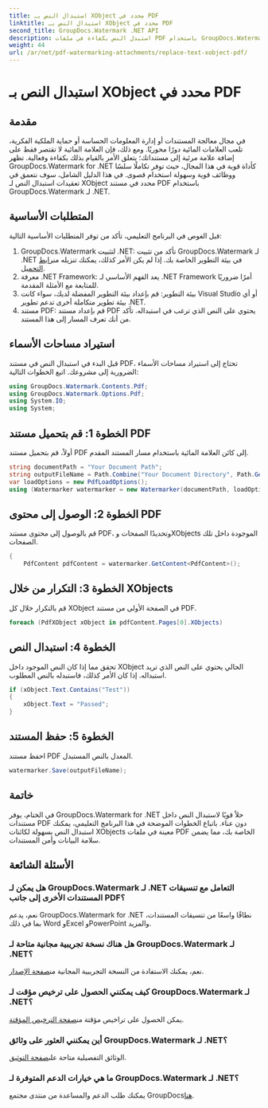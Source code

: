 ```yaml
---
title: استبدال النص بـ XObject محدد في PDF
linktitle: استبدال النص بـ XObject محدد في PDF
second_title: GroupDocs.Watermark .NET API
description: استبدل النص بكفاءة في ملفات PDF باستخدام GroupDocs.Watermark لـ .NET. قم بدمج العلامات المائية بسهولة في تطبيقات .NET الخاصة بك.
weight: 44
url: /ar/net/pdf-watermarking-attachments/replace-text-xobject-pdf/
---
```


# استبدال النص بـ XObject محدد في PDF

## مقدمة
في مجال معالجة المستندات أو إدارة المعلومات الحساسة أو حماية الملكية الفكرية، تلعب العلامات المائية دورًا محوريًا. ومع ذلك، فإن العلامة المائية لا تقتصر فقط على إضافة علامة مرئية إلى مستنداتك؛ يتعلق الأمر بالقيام بذلك بكفاءة وفعالية. تظهر GroupDocs.Watermark for .NET كأداة قوية في هذا المجال، حيث توفر تكاملًا سلسًا ووظائف قوية وسهولة استخدام قصوى. في هذا الدليل الشامل، سوف نتعمق في تعقيدات استبدال النص لـ XObject محدد في مستند PDF باستخدام GroupDocs.Watermark لـ .NET.
## المتطلبات الأساسية
قبل الغوص في البرنامج التعليمي، تأكد من توفر المتطلبات الأساسية التالية:
1.  GroupDocs.Watermark لتثبيت .NET: تأكد من تثبيت GroupDocs.Watermark لـ .NET في بيئة التطوير الخاصة بك. إذا لم يكن الأمر كذلك، يمكنك تنزيله من[رابط التحميل](https://releases.groupdocs.com/Watermark/net/).
2. معرفة .NET Framework: يعد الفهم الأساسي لـ .NET Framework أمرًا ضروريًا للمتابعة مع الأمثلة المقدمة.
3. بيئة التطوير: قم بإعداد بيئة التطوير المفضلة لديك، سواء كانت Visual Studio أو أي بيئة تطوير متكاملة أخرى تدعم تطوير .NET.
4. مستند PDF: قم بإعداد مستند PDF يحتوي على النص الذي ترغب في استبداله. تأكد من أنك تعرف المسار إلى هذا المستند.

## استيراد مساحات الأسماء
قبل البدء في استبدال النص في مستند PDF، تحتاج إلى استيراد مساحات الأسماء الضرورية إلى مشروعك. اتبع الخطوات التالية:

```csharp
using GroupDocs.Watermark.Contents.Pdf;
using GroupDocs.Watermark.Options.Pdf;
using System.IO;
using System;
```
## الخطوة 1: قم بتحميل مستند PDF
أولاً، قم بتحميل مستند PDF إلى كائن العلامة المائية باستخدام مسار المستند المقدم.
```csharp
string documentPath = "Your Document Path";
string outputFileName = Path.Combine("Your Document Directory", Path.GetFileName(documentPath));
var loadOptions = new PdfLoadOptions();
using (Watermarker watermarker = new Watermarker(documentPath, loadOptions))
```
## الخطوة 2: الوصول إلى محتوى PDF
قم بالوصول إلى محتوى مستند PDF، وتحديدًا الصفحات وXObjects الموجودة داخل تلك الصفحات.
```csharp
{
    PdfContent pdfContent = watermarker.GetContent<PdfContent>();
```
## الخطوة 3: التكرار من خلال XObjects
قم بالتكرار خلال كل XObject في الصفحة الأولى من مستند PDF.
```csharp
foreach (PdfXObject xObject in pdfContent.Pages[0].XObjects)
```
## الخطوة 4: استبدال النص
تحقق مما إذا كان النص الموجود داخل XObject الحالي يحتوي على النص الذي تريد استبداله. إذا كان الأمر كذلك، فاستبدله بالنص المطلوب.
```csharp
if (xObject.Text.Contains("Test"))
{
    xObject.Text = "Passed";
}
```
## الخطوة 5: حفظ المستند
احفظ مستند PDF المعدل بالنص المستبدل.
```csharp
watermarker.Save(outputFileName);
```

## خاتمة
في الختام، يوفر GroupDocs.Watermark for .NET حلاً قويًا لاستبدال النص داخل مستندات PDF دون عناء. باتباع الخطوات الموضحة في هذا البرنامج التعليمي، يمكنك استبدال النص بسهولة لكائنات XObjects معينة في ملفات PDF الخاصة بك، مما يضمن سلامة البيانات وأمن المستندات.
## الأسئلة الشائعة
### هل يمكن لـ GroupDocs.Watermark لـ .NET التعامل مع تنسيقات المستندات الأخرى إلى جانب PDF؟
نعم، يدعم GroupDocs.Watermark for .NET نطاقًا واسعًا من تنسيقات المستندات، بما في ذلك Word وExcel وPowerPoint والمزيد.
### هل هناك نسخة تجريبية مجانية متاحة لـ GroupDocs.Watermark لـ .NET؟
 نعم، يمكنك الاستفادة من النسخة التجريبية المجانية من[صفحة الإصدار](https://releases.groupdocs.com/).
### كيف يمكنني الحصول على ترخيص مؤقت لـ GroupDocs.Watermark لـ .NET؟
 يمكن الحصول على تراخيص مؤقتة من[صفحة الترخيص المؤقتة](https://purchase.groupdocs.com/temporary-license/).
### أين يمكنني العثور على وثائق GroupDocs.Watermark لـ .NET؟
 الوثائق التفصيلية متاحة على[صفحة التوثيق](https://tutorials.groupdocs.com/Watermark/net/).
### ما هي خيارات الدعم المتوفرة لـ GroupDocs.Watermark لـ .NET؟
 يمكنك طلب الدعم والمساعدة من منتدى مجتمع GroupDocs[هنا](https://forum.groupdocs.com/c/watermark/19).